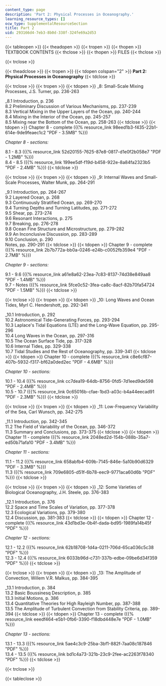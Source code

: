 ```yaml
---
content_type: page
description: 'Part 2: Physical Processes in Oceanography.'
learning_resource_types: []
ocw_type: SupplementalResourceSection
title: Part 2
uid: 293166d4-7eb3-8b0d-338f-324fe69a2d53
---
```


{{< tableopen >}}
{{< theadopen >}}
{{< tropen >}}
{{< thopen >}}
TEXTBOOK CONTENTS
{{< thclose >}}
{{< thopen >}}
FILES
{{< thclose >}}

{{< trclose >}}

{{< theadclose >}}
{{< tropen >}}
{{< tdopen colspan="2" >}}
**Part 2: Physical Processes in Oceanography**
{{< tdclose >}}

{{< trclose >}}
{{< tropen >}}
{{< tdopen >}}
_8: Small-Scale Mixing Processes, J.S. Turner, pp. 236-263  
  
_8.1 Introduction, p. 236  
8.2 Preliminary Discussion of Various Mechanisms, pp. 237-239  
8.3 Vertical Mixing in the Upper Layers of the Ocean, pp. 240-244  
8.4 Mixing in the Interior of the Ocean, pp. 245-257  
8.5 Mixing near the Bottom of the Ocean, pp. 258-263
{{< tdclose >}}
{{< tdopen >}}
Chapter 8 - complete ({{% resource_link 98eed1b3-f435-22b1-614e-9de9feaec1c2 "PDF - 3.5MB" %}})  
  
_Chapter 8 - sections:_  
  
8.1 - 8.3 ({{% resource_link 52d20155-7625-87e8-0817-d1e0f2b058e7 "PDF - 1.2MB" %}})  
8.4 - 8.5 ({{% resource_link 199ee5df-f19d-b458-922e-8a84fa2323b5 "PDF - 2.4MB" %}})
{{< tdclose >}}

{{< trclose >}}
{{< tropen >}}
{{< tdopen >}}
_9: Internal Waves and Small-Scale Processes, Walter Munk, pp. 264-291  
  
_9.1 Introduction, pp. 264-267  
9.2 Layered Ocean, p. 268  
9.3 Continuously Stratified Ocean, pp. 269-270  
9.4 Turning Depths and Turning Latitudes, pp. 271-272  
9.5 Shear, pp. 273-274  
9.6 Resonant Interactions, p. 275  
9.7 Breaking, pp. 276-278  
9.8 Ocean Fine Structure and Microstructure, pp. 279-282  
9.9 An Inconclusive Discussion, pp. 283-289  
9.10 Conclusion, p. 290  
Notes, pp. 290-291
{{< tdclose >}}
{{< tdopen >}}
Chapter 9 - complete ({{% resource_link 2b7b772a-bb0a-0246-e24b-c0052fb359e4 "PDF - 2.7MB" %}})  
  
_Chapter 9 - sections:_  
  
9.1 - 9.6 ({{% resource_link a61e8a62-23ea-7c83-8137-74d38e849aa8 "PDF - 1.4MB" %}})  
9.7 - Notes ({{% resource_link 5fce0c52-3fea-ca8c-8acf-82b70fa54724 "PDF - 1.5MB" %}})
{{< tdclose >}}

{{< trclose >}}
{{< tropen >}}
{{< tdopen >}}
_10: Long Waves and Ocean Tides, Myrl C. Hendershott, pp. 292-341  
  
_10.1 Introduction, p. 292  
10.2 Astronomical Tide-Generating Forces, pp. 293-294  
10.3 Laplace's Tidal Equations (LTE) and the Long-Wave Equation, pp. 295-296  
10.4 Long Waves in the Ocean, pp. 297-316  
10.5 The Ocean Surface Tide, pp. 317-328  
10.6 Internal Tides, pp. 329-338  
10.7 Tidal Studies and the Rest of Oceanography, pp. 339-341
{{< tdclose >}}
{{< tdopen >}}
Chapter 10 - complete ({{% resource_link c8e6cf87-407b-5932-f317-bf62a0ded2ec "PDF - 4.6MB" %}})  
  
_Chapter 10 - sections:_  
  
10.1 - 10.4 ({{% resource_link cc7dea19-64db-8756-0fd5-7d1eed9de598 "PDF - 2.4MB" %}})  
10.5 - 10.7 ({{% resource_link 0c65016b-cfae-1bd3-a03c-b4a44eecad91 "PDF - 2.3MB" %}})
{{< tdclose >}}

{{< trclose >}}
{{< tropen >}}
{{< tdopen >}}
_11: Low-Frequency Variability of the Sea, Carl Wunsch, pp. 342-275  
  
_11.1 Introduction, pp. 342-345  
11.2 The Field of Variability of the Ocean, pp. 346-372  
11.3 Summary and Conclusions, pp. 373-375
{{< tdclose >}}
{{< tdopen >}}
Chapter 11 - complete ({{% resource_link 2048ed2d-154b-088b-35a7-ed50b71afa10 "PDF - 3.4MB" %}})  
  
_Chapter 11 - sections:_  
  
11.1 - 11.2 ({{% resource_link 658abfb4-609b-7145-846e-5a10b90d6329 "PDF - 3.3MB" %}})  
11.3 ({{% resource_link 709e6805-d51f-6b78-eec9-9771aca60d6b "PDF" %}})
{{< tdclose >}}

{{< trclose >}}
{{< tropen >}}
{{< tdopen >}}
_12: Some Varieties of Biological Oceanography, J.H. Steele, pp. 376-383  
  
_12.1 Introduction, p. 376  
12.2 Space and Time Scales of Variation, pp. 377-378  
12.3 Ecological Variations, pp. 379-380  
12.4 Discussion, pp. 381-383
{{< tdclose >}}
{{< tdopen >}}
Chapter 12 - complete ({{% resource_link 43d1bd3e-0b4f-dada-bd95-1989fa14b45f "PDF" %}})  
  
_Chapter 12 - sections:_  
  
12.1 - 12.2 ({{% resource_link 62b18708-1d4a-0211-706d-65ca036c5c38 "PDF" %}})  
12.3 - 12.4 ({{% resource_link 6033b96d-c731-337b-edbe-09be6d34f359 "PDF" %}})
{{< tdclose >}}

{{< trclose >}}
{{< tropen >}}
{{< tdopen >}}
_13: The Amplitude of Convection, Willem V.R. Malkus, pp. 384-395  
  
_13.1 Introduction, p. 384  
13.2 Basic Boussinesq Description, p. 385  
13.3 Initial Motions, p. 386  
13.4 Quantitative Theories for High Rayleigh Number, pp. 387-388  
13.5 The Amplitude of Turbulent Convection from Stability Criteria, pp. 389-394
{{< tdclose >}}
{{< tdopen >}}
Chapter 13 - complete ({{% resource_link eeedf464-e5b1-0fb6-3390-f18dbd448e7e "PDF - 1.0MB" %}})  
  
_Chapter 13 - sections:_  
  
13.1 - 13.3 ({{% resource_link 5ae4c3c9-25ba-3bf1-882f-7aa08c187846 "PDF" %}})  
13.4 - 13.5 ({{% resource_link bd1c4a73-321b-23c9-2fee-ac2263f78340 "PDF" %}})
{{< tdclose >}}

{{< trclose >}}

{{< tableclose >}}
